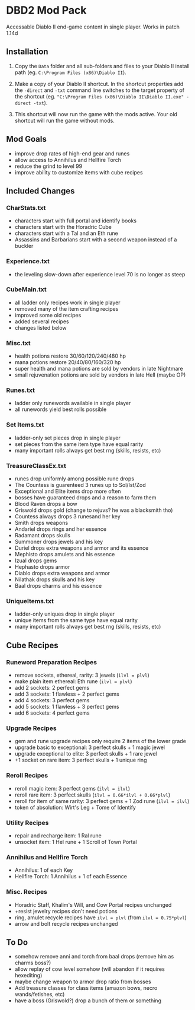 
# DBD2 Mod Pack

Accessable Diablo II end-game content in single player. Works in patch 1.14d

## Installation

1) Copy the `Data` folder and all sub-folders and files to your Diablo II install path (eg. `C:\Program Files (x86)\Diablo II`).

2) Make a copy of your Diablo II shortcut. In the shortcut properties add the
  `-direct` and `-txt` command line switches to the target property of the
  shortcut (eg. `"C:\Program Files (x86)\Diablo II\Diablo II.exe" -direct -txt`).

3) This shortcut will now run the game with the mods active. Your old shortcut
  will run the game without mods.

## Mod Goals

* improve drop rates of high-end gear and runes
* allow access to Annihilus and Hellfire Torch
* reduce the grind to level 99
* improve ability to customize items with cube recipes

## Included Changes

### CharStats.txt

* characters start with full portal and identify books
* characters start with the Horadric Cube
* characters start with a Tal and an Eth rune
* Assassins and Barbarians start with a second weapon instead of a buckler

### Experience.txt

* the leveling slow-down after experience level 70 is no longer as steep

### CubeMain.txt

* all ladder only recipes work in single player
* removed many of the item crafting recipes
* improved some old recipes
* added several recipes
* changes listed below


### Misc.txt

* health potions restore 30/60/120/240/480 hp
* mana potions restore 20/40/80/160/320 hp
* super health and mana potions are sold by vendors in late Nightmare
* small rejuvenation potions are sold by vendors in late Hell (maybe OP)

### Runes.txt

* ladder only runewords available in single player
* all runewords yield best rolls possible

### Set Items.txt

* ladder-only set pieces drop in single player
* set pieces from the same item type have equal rarity
* many important rolls always get best rng (skills, resists, etc)

### TreasureClassEx.txt

* runes drop uniformly among possible rune drops
* The Countess is guarenteed 3 runes up to Sol/Ist/Zod
* Exceptional and Elite items drop more often
* bosses have guaranteed drops and a reason to farm them
* Blood Raven drops a bow
* Griswold drops gold (change to rejuvs? he was a blacksmith tho)
* Countess always drops 3 runesand her key
* Smith drops weapons
* Andariel drops rings and her essence
* Radamant drops skulls
* Summoner drops jewels and his key
* Duriel drops extra weapons and armor and its essence
* Mephisto drops amulets and his essence
* Izual drops gems
* Hephasto drops armor
* Diablo drops extra weapons and armor
* Nilathak drops skulls and his key
* Baal drops charms and his essence

### UniqueItems.txt

* ladder-only uniques drop in single player
* unique items from the same type have equal rarity
* many important rolls always get best rng (skills, resists, etc)

## Cube Recipes

### Runeword Preparation Recipes

* remove sockets, ethereal, rarity: 3 jewels (`ilvl = plvl`)
* make plain item ethereal: Eth rune (`ilvl = plvl`)
* add 2 sockets: 2 perfect gems
* add 3 sockets: 1 flawless + 2 perfect gems
* add 4 sockets: 3 perfect gems
* add 5 sockets: 1 flawless + 3 perfect gems
* add 6 sockets: 4 perfect gems

### Upgrade Recipes

* gem and rune upgrade recipes only require 2 items of the lower grade
* upgrade basic to exceptional: 3 perfect skulls + 1 magic jewel
* upgrade exceptional to elite: 3 perfect skulls + 1 rare jewel
* +1 socket on rare item: 3 perfect skulls + 1 unique ring

### Reroll Recipes

* reroll magic item: 3 perfect gems (`ilvl = ilvl`)
* reroll rare item: 3 perfect skulls (`ilvl = 0.66*ilvl + 0.66*plvl`)
* reroll for item of same rarity: 3 perfect gems + 1 Zod rune (`ilvl = ilvl`)
* token of absolution: Wirt's Leg + Tome of Identify

### Utility Recipes

* repair and recharge item: 1 Ral rune
* unsocket item: 1 Hel rune + 1 Scroll of Town Portal

### Annihilus and Hellfire Torch

* Annihilus: 1 of each Key
* Hellfire Torch: 1 Annihilus + 1 of each Essence

### Misc. Recipes

* Horadric Staff, Khalim's Will, and Cow Portal recipes unchanged
* +resist jewelry recipes don't need potions
* ring, amulet recycle recipes have `ilvl = plvl` (from `ilvl = 0.75*plvl`)
* arrow and bolt recycle recipes unchanged


## To Do

* somehow remove anni and torch from baal drops (remove him as charms boss?)
* allow replay of cow level somehow (will abandon if it requires hexediting)
* maybe change weapon to armor drop ratio from bosses
* Add treasure classes for class items (amazon bows, necro wands/fetishes, etc)
* have a boss (Griswold?) drop a bunch of them or something

